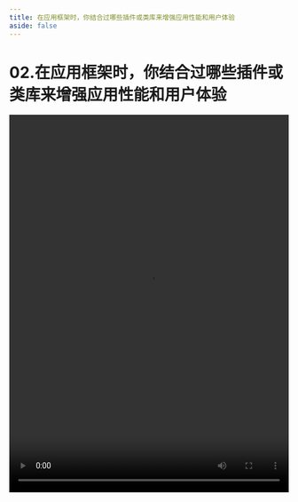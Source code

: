 ```yaml
---
title: 在应用框架时，你结合过哪些插件或类库来增强应用性能和用户体验
aside: false
---
```


# 02.在应用框架时，你结合过哪些插件或类库来增强应用性能和用户体验

<video autoplay src="http://qn.chinavanes.com/interview/project-interview/02.在应用框架时，你结合过哪些插件或类库来增强应用性能和用户体验.mp4" controls controlsList="nodownload" width="100%" height="680"/>

